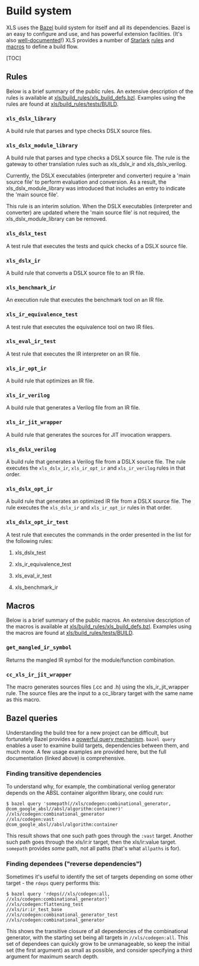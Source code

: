 # Build system

XLS uses the [Bazel](http://bazel.build) build system for itself and all its
dependencies. Bazel is an easy to configure and use, and has powerful extension
facilities. (It's also
[well-documented](https://docs.bazel.build/versions/master/bazel-overview.html)!)
XLS provides a number of
[Starlark](https://docs.bazel.build/versions/master/skylark/language.html)
[rules](https://docs.bazel.build/versions/master/skylark/rules.html) and
[macros](https://docs.bazel.build/versions/master/skylark/macros.html) to define
a build flow.

[TOC]

## Rules

Below is a brief summary of the public rules. An extensive description of the
rules is available at
[xls/build_rules/xls_build_defs.bzl](https://github.com/google/xls/tree/main/xls/build_rules/xls_build_defs.bzl).
Examples using the rules are found at
[xls/build_rules/tests/BUILD](https://github.com/google/xls/tree/main/xls/build_rules/tests/BUILD).

### `xls_dslx_library`

A build rule that parses and type checks DSLX source files.

### `xls_dslx_module_library`

A build rule that parses and type checks a DSLX source file. The rule is the
gateway to other translation rules such as xls_dslx_ir and xls_dslx_verilog.

Currently, the DSLX executables (interpreter and converter) require a
'main source file' to perform evaluation and conversion. As a result, the
xls_dslx_module_library was introduced that includes an entry to indicate the
'main source file'.

This rule is an interim solution. When the DSLX executables (interpreter and
converter) are updated where the 'main source file' is not required, the
xls_dslx_module_library can be removed.

### `xls_dslx_test`

A test rule that executes the tests and quick checks of a DSLX source file.

### `xls_dslx_ir`

A build rule that converts a DSLX source file to an IR file.

### `xls_benchmark_ir`

An execution rule that executes the benchmark tool on an IR file.

### `xls_ir_equivalence_test`

A test rule that executes the equivalence tool on two IR files.

### `xls_eval_ir_test`

A test rule that executes the IR interpreter on an IR file.

### `xls_ir_opt_ir`

A build rule that optimizes an IR file.

### `xls_ir_verilog`

A build rule that generates a Verilog file from an IR file.

### `xls_ir_jit_wrapper`

A build rule that generates the sources for JIT invocation wrappers.

### `xls_dslx_verilog`

A build rule that generates a Verilog file from a DSLX source file. The rule
executes the `xls_dslx_ir`, `xls_ir_opt_ir` and `xls_ir_verilog` rules in that
order.

### `xls_dslx_opt_ir`

A build rule that generates an optimized IR file from a DSLX source file. The
rule executes the `xls_dslx_ir` and `xls_ir_opt_ir` rules in that order.

### `xls_dslx_opt_ir_test`

A test rule that executes the commands in the order presented in the list for
the following rules:
   1. xls_dslx_test

   2. xls_ir_equivalence_test

   3. xls_eval_ir_test

   4. xls_benchmark_ir

## Macros

Below is a brief summary of the public macros. An extensive description of the
macros is available at
[xls/build_rules/xls_build_defs.bzl](https://github.com/google/xls/tree/main/xls/build_rules/xls_build_defs.bzl).
Examples using the macros are found at
[xls/build_rules/tests/BUILD](https://github.com/google/xls/tree/main/xls/build_rules/tests/BUILD).

### `get_mangled_ir_symbol`

Returns the mangled IR symbol for the module/function combination.

### `cc_xls_ir_jit_wrapper`

The macro generates sources files (.cc and .h) using the xls_ir_jit_wrapper
rule. The source files are the input to a cc_library target with the same name
as this macro.

## Bazel queries

Understanding the build tree for a new project can be difficult, but fortunately
Bazel provides a
[powerful query mechanism](https://docs.bazel.build/versions/master/query.html).
`bazel query` enables a user to examine build targets, dependencies between
them, and much more. A few usage examples are provided here, but the full
documentation (linked above) is comprehensive.

### Finding transitive dependencies

To understand why, for example, the combinational verilog generator depends on
the ABSL container algorithm library, one could run:

```
$ bazel query 'somepath(//xls/codegen:combinational_generator, @com_google_absl//absl/algorithm:container)'
//xls/codegen:combinational_generator
//xls/codegen:vast
@com_google_absl//absl/algorithm:container
```

This result shows that one such path goes through the `:vast` target. Another
such path goes through the xls/ir:ir target, then the xls/ir:value target.
`somepath` provides _some_ path, not all paths (that's what `allpaths` is for).

### Finding dependees ("reverse dependencies")

Sometimes it's useful to identify the set of targets depending on some other
target - the `rdeps` query performs this:

```
$ bazel query 'rdeps(//xls/codegen:all, //xls/codegen:combinational_generator)'
//xls/codegen:flattening_test
//xls/ir:ir_test_base
//xls/codegen:combinational_generator_test
//xls/codegen:combinational_generator
```

This shows the transitive closure of all dependencies of the combinational
generator, with the starting set being all targets in `//xls/codegen:all`. This
set of dependees can quickly grow to be unmanageable, so keep the initial set
(the first argument) as small as possible, and consider specifying a third
argument for maximum search depth.
